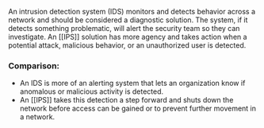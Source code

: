 An intrusion detection system (IDS) monitors and detects behavior across a network and should be considered a diagnostic solution. The system, if it detects something problematic, will alert the security team so they can investigate.
An [[IPS]] solution has more agency and takes action when a potential attack, malicious behavior, or an unauthorized user is detected.

### Comparison: 

*   An IDS is more of an alerting system that lets an organization know if anomalous or malicious activity is detected. 
*   An [[IPS]] takes this detection a step forward and shuts down the network before access can be gained or to prevent further movement in a network.
